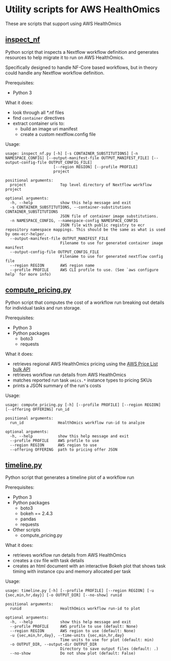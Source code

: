 # Utility scripts for AWS HealthOmics

These are scripts that support using AWS HealthOmics

## [inspect_nf](./inspect_nf.py)

Python script that inspects a Nextflow workflow definition and generates resources to help migrate it to run on AWS HealthOmics.

Specifically designed to handle NF-Core based workflows, but in theory could handle any Nextflow workflow definition.

Prerequisites:
- Python 3

What it does:
- look through all *.nf files
- find `container` directives
- extract container uris to:
  - build an image uri manifest
  - create a custom nextflow.config file

Usage:

```text
usage: inspect_nf.py [-h] [-s CONTAINER_SUBSTITUTIONS] [-n NAMESPACE_CONFIG] [--output-manifest-file OUTPUT_MANIFEST_FILE] [--output-config-file OUTPUT_CONFIG_FILE]
                     [--region REGION] [--profile PROFILE]
                     project

positional arguments:
  project               Top level directory of Nextflow workflow project

optional arguments:
  -h, --help            show this help message and exit
  -s CONTAINER_SUBSTITUTIONS, --container-substitutions CONTAINER_SUBSTITUTIONS
                        JSON file of container image substitutions.
  -n NAMESPACE_CONFIG, --namespace-config NAMESPACE_CONFIG
                        JSON file with public registry to ecr repository namespace mappings. This should be the same as what is used by omx-ecr-helper.
  --output-manifest-file OUTPUT_MANIFEST_FILE
                        Filename to use for generated container image manifest
  --output-config-file OUTPUT_CONFIG_FILE
                        Filename to use for generated nextflow config file
  --region REGION       AWS region name
  --profile PROFILE     AWS CLI profile to use. (See `aws configure help` for more info)
```

## [compute_pricing.py](./compute_pricing.py)

Python script that computes the cost of a workflow run breaking out details for individual tasks and run storage.

Prerequisites:
- Python 3
- Python packages
  - boto3
  - requests

What it does:
- retrieves regional AWS HealthOmics pricing using the [AWS Price List bulk API](https://docs.aws.amazon.com/awsaccountbilling/latest/aboutv2/using-ppslong.html)
- retrieves workflow run details from AWS HealthOmics
- matches reported run task `omics.*` instance types to pricing SKUs
- prints a JSON summary of the run's costs

Usage:

```text
usage: compute_pricing.py [-h] [--profile PROFILE] [--region REGION] [--offering OFFERING] run_id

positional arguments:
  run_id               HealthOmics workflow run-id to analyze

optional arguments:
  -h, --help           show this help message and exit
  --profile PROFILE    AWS profile to use
  --region REGION      AWS region to use
  --offering OFFERING  path to pricing offer JSON
```


## [timeline.py](./timeline.py)

Python script that generates a timeline plot of a workflow run

Prerequisites:
- Python 3
- Python packages
  - boto3
  - bokeh == 2.4.3
  - pandas
  - requests
- Other scripts
  - compute_pricing.py

What it does:
- retrieves workflow run details from AWS HealthOmics
- creates a csv file with task details
- creates an html document with an interactive Bokeh plot that shows task timing with instance cpu and memory allocated per task

Usage:
```text
usage: timeline.py [-h] [--profile PROFILE] [--region REGION] [-u {sec,min,hr,day}] [-o OUTPUT_DIR] [--no-show] runid

positional arguments:
  runid                 HealthOmics workflow run-id to plot

optional arguments:
  -h, --help            show this help message and exit
  --profile PROFILE     AWS profile to use (default: None)
  --region REGION       AWS region to use (default: None)
  -u {sec,min,hr,day}, --time-units {sec,min,hr,day}
                        Time units to use for plot (default: min)
  -o OUTPUT_DIR, --output-dir OUTPUT_DIR
                        Directory to save output files (default: .)
  --no-show             Do not show plot (default: False)
```